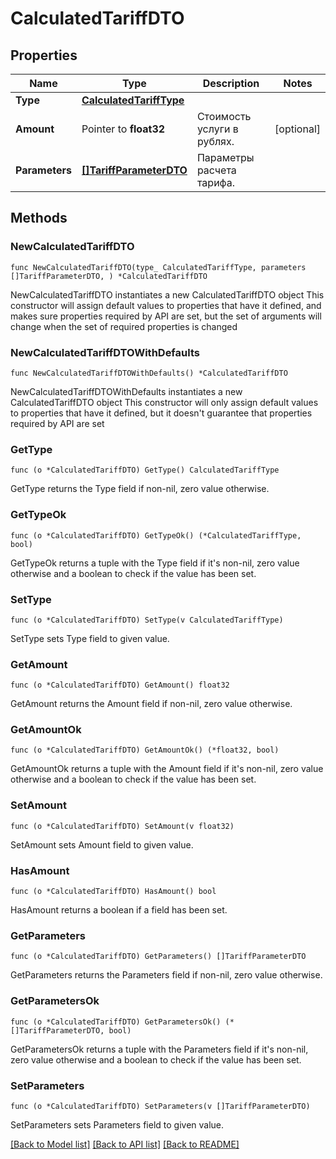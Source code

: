 # CalculatedTariffDTO

## Properties

Name | Type | Description | Notes
------------ | ------------- | ------------- | -------------
**Type** | [**CalculatedTariffType**](CalculatedTariffType.md) |  | 
**Amount** | Pointer to **float32** | Стоимость услуги в рублях. | [optional] 
**Parameters** | [**[]TariffParameterDTO**](TariffParameterDTO.md) | Параметры расчета тарифа. | 

## Methods

### NewCalculatedTariffDTO

`func NewCalculatedTariffDTO(type_ CalculatedTariffType, parameters []TariffParameterDTO, ) *CalculatedTariffDTO`

NewCalculatedTariffDTO instantiates a new CalculatedTariffDTO object
This constructor will assign default values to properties that have it defined,
and makes sure properties required by API are set, but the set of arguments
will change when the set of required properties is changed

### NewCalculatedTariffDTOWithDefaults

`func NewCalculatedTariffDTOWithDefaults() *CalculatedTariffDTO`

NewCalculatedTariffDTOWithDefaults instantiates a new CalculatedTariffDTO object
This constructor will only assign default values to properties that have it defined,
but it doesn't guarantee that properties required by API are set

### GetType

`func (o *CalculatedTariffDTO) GetType() CalculatedTariffType`

GetType returns the Type field if non-nil, zero value otherwise.

### GetTypeOk

`func (o *CalculatedTariffDTO) GetTypeOk() (*CalculatedTariffType, bool)`

GetTypeOk returns a tuple with the Type field if it's non-nil, zero value otherwise
and a boolean to check if the value has been set.

### SetType

`func (o *CalculatedTariffDTO) SetType(v CalculatedTariffType)`

SetType sets Type field to given value.


### GetAmount

`func (o *CalculatedTariffDTO) GetAmount() float32`

GetAmount returns the Amount field if non-nil, zero value otherwise.

### GetAmountOk

`func (o *CalculatedTariffDTO) GetAmountOk() (*float32, bool)`

GetAmountOk returns a tuple with the Amount field if it's non-nil, zero value otherwise
and a boolean to check if the value has been set.

### SetAmount

`func (o *CalculatedTariffDTO) SetAmount(v float32)`

SetAmount sets Amount field to given value.

### HasAmount

`func (o *CalculatedTariffDTO) HasAmount() bool`

HasAmount returns a boolean if a field has been set.

### GetParameters

`func (o *CalculatedTariffDTO) GetParameters() []TariffParameterDTO`

GetParameters returns the Parameters field if non-nil, zero value otherwise.

### GetParametersOk

`func (o *CalculatedTariffDTO) GetParametersOk() (*[]TariffParameterDTO, bool)`

GetParametersOk returns a tuple with the Parameters field if it's non-nil, zero value otherwise
and a boolean to check if the value has been set.

### SetParameters

`func (o *CalculatedTariffDTO) SetParameters(v []TariffParameterDTO)`

SetParameters sets Parameters field to given value.



[[Back to Model list]](../README.md#documentation-for-models) [[Back to API list]](../README.md#documentation-for-api-endpoints) [[Back to README]](../README.md)



